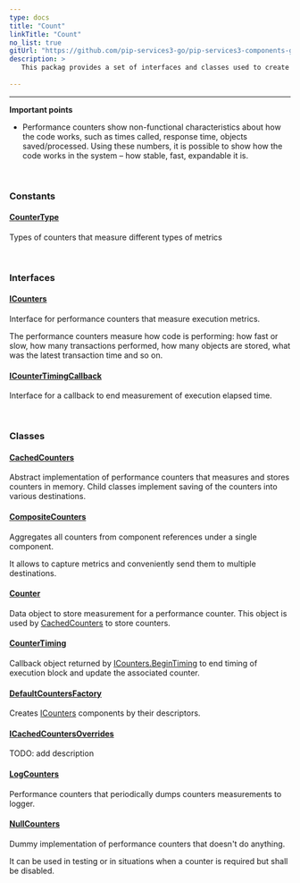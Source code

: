 ```yaml
---
type: docs
title: "Count"
linkTitle: "Count"
no_list: true
gitUrl: "https://github.com/pip-services3-go/pip-services3-components-go"
description: >
   This packag provides a set of interfaces and classes used to create performance counters.
    
---
```

---
**Important points**

- Performance counters show non-functional characteristics about how the code works, such as times called, response time, objects saved/processed. Using these numbers, it is possible to show how the code works in the system – how stable, fast, expandable it is. 
<div class="module-body"> 

<br>

### Constants

#### [CounterType](counter_type)
Types of counters that measure different types of metrics

<br>

### Interfaces

#### [ICounters](icounters)
Interface for performance counters that measure execution metrics.

The performance counters measure how code is performing:
how fast or slow, how many transactions performed, how many objects
are stored, what was the latest transaction time and so on.

#### [ICounterTimingCallback](icounter_timing_callback)
Interface for a callback to end measurement of execution elapsed time.

<br>

### Classes

#### [CachedCounters](cached_counters)
Abstract implementation of performance counters that measures and stores counters in memory.
Child classes implement saving of the counters into various destinations.


#### [CompositeCounters](composite_counters)
Aggregates all counters from component references under a single component.

It allows to capture metrics and conveniently send them to multiple destinations. 


#### [Counter](counter)
Data object to store measurement for a performance counter.
This object is used by [CachedCounters](../cached_counters) to store counters.


#### [CounterTiming](timing)
Callback object returned by [ICounters.BeginTiming](icounters/#begintiming) to end timing
of execution block and update the associated counter.

#### [DefaultCountersFactory](default_counters_factory)
Creates [ICounters](icounters) components by their descriptors.

#### [ICachedCountersOverrides](icached_counters_overrides)
TODO: add description

#### [LogCounters](log_counters)
Performance counters that periodically dumps counters measurements to logger.


#### [NullCounters](null_counters)
Dummy implementation of performance counters that doesn't do anything.

It can be used in testing or in situations when a counter is required
but shall be disabled.


</div>
